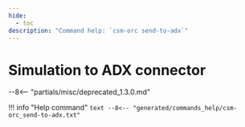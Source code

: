 ```yaml
---
hide:
  - toc
description: "Command help: `csm-orc send-to-adx`"
---
```

# Simulation to ADX connector

--8<-- "partials/misc/deprecated_1.3.0.md"

!!! info "Help command"
    ```text
    --8<-- "generated/commands_help/csm-orc_send-to-adx.txt"
    ```